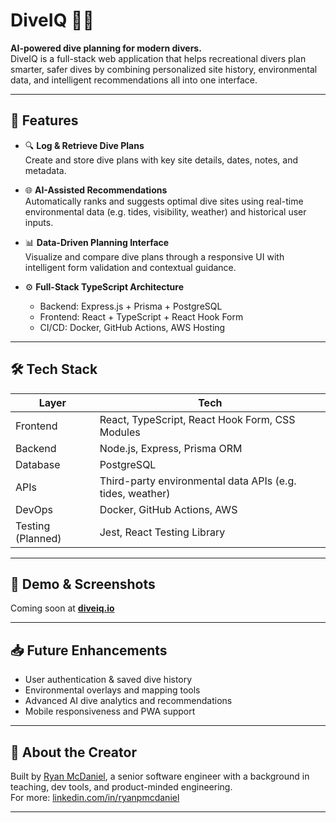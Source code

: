 # DiveIQ 🌊🤿

**AI-powered dive planning for modern divers.**  
DiveIQ is a full-stack web application that helps recreational divers plan smarter, safer dives by combining personalized site history, environmental data, and intelligent recommendations all into one interface.

---

## 🚀 Features

- 🔍 **Log & Retrieve Dive Plans**  
  Create and store dive plans with key site details, dates, notes, and metadata.

- 🌐 **AI-Assisted Recommendations**  
  Automatically ranks and suggests optimal dive sites using real-time environmental data (e.g. tides, visibility, weather) and historical user inputs.

- 📊 **Data-Driven Planning Interface**  
  Visualize and compare dive plans through a responsive UI with intelligent form validation and contextual guidance.

- ⚙️ **Full-Stack TypeScript Architecture**
  - Backend: Express.js + Prisma + PostgreSQL
  - Frontend: React + TypeScript + React Hook Form
  - CI/CD: Docker, GitHub Actions, AWS Hosting

---

## 🛠 Tech Stack

| Layer             | Tech                                                      |
| ----------------- | --------------------------------------------------------- |
| Frontend          | React, TypeScript, React Hook Form, CSS Modules           |
| Backend           | Node.js, Express, Prisma ORM                              |
| Database          | PostgreSQL                                                |
| APIs              | Third-party environmental data APIs (e.g. tides, weather) |
| DevOps            | Docker, GitHub Actions, AWS                               |
| Testing (Planned) | Jest, React Testing Library                               |

---

## 📸 Demo & Screenshots

Coming soon at [**diveiq.io**](https://diveiq.io)

---

## 📥 Future Enhancements

- User authentication & saved dive history
- Environmental overlays and mapping tools
- Advanced AI dive analytics and recommendations
- Mobile responsiveness and PWA support

---

## 👋 About the Creator

Built by [Ryan McDaniel](https://ryanmcdaniel.io), a senior software engineer with a background in teaching, dev tools, and product-minded engineering.  
For more: [linkedin.com/in/ryanpmcdaniel](https://linkedin.com/in/ryanpmcdaniel)

---
